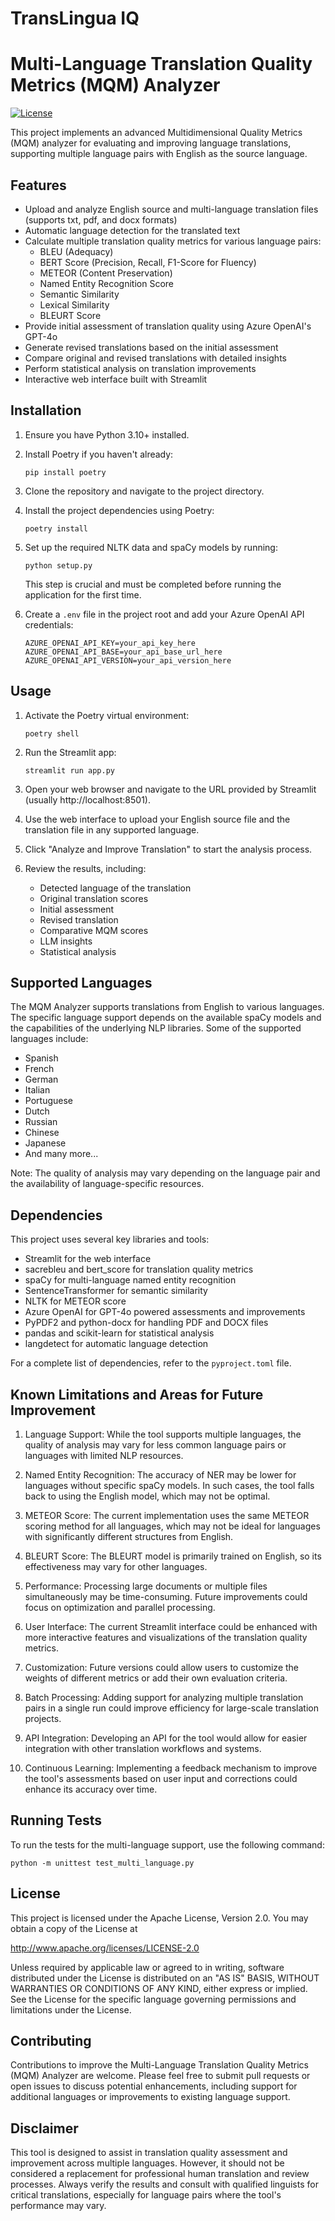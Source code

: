 # TransLingua IQ

# Multi-Language Translation Quality Metrics (MQM) Analyzer

[![License](https://img.shields.io/badge/License-Apache%202.0-blue.svg)](https://opensource.org/licenses/Apache-2.0)

This project implements an advanced Multidimensional Quality Metrics (MQM) analyzer for evaluating and improving language translations, supporting multiple language pairs with English as the source language.

## Features

- Upload and analyze English source and multi-language translation files (supports txt, pdf, and docx formats)
- Automatic language detection for the translated text
- Calculate multiple translation quality metrics for various language pairs:
  - BLEU (Adequacy)
  - BERT Score (Precision, Recall, F1-Score for Fluency)
  - METEOR (Content Preservation)
  - Named Entity Recognition Score
  - Semantic Similarity
  - Lexical Similarity
  - BLEURT Score
- Provide initial assessment of translation quality using Azure OpenAI's GPT-4o
- Generate revised translations based on the initial assessment
- Compare original and revised translations with detailed insights
- Perform statistical analysis on translation improvements
- Interactive web interface built with Streamlit

## Installation

1. Ensure you have Python 3.10+ installed.

2. Install Poetry if you haven't already:
   ```
   pip install poetry
   ```

3. Clone the repository and navigate to the project directory.

4. Install the project dependencies using Poetry:
   ```
   poetry install
   ```

5. Set up the required NLTK data and spaCy models by running:
   ```
   python setup.py
   ```
   This step is crucial and must be completed before running the application for the first time.

6. Create a `.env` file in the project root and add your Azure OpenAI API credentials:
   ```
   AZURE_OPENAI_API_KEY=your_api_key_here
   AZURE_OPENAI_API_BASE=your_api_base_url_here
   AZURE_OPENAI_API_VERSION=your_api_version_here
   ```

## Usage

1. Activate the Poetry virtual environment:
   ```
   poetry shell
   ```

2. Run the Streamlit app:
   ```
   streamlit run app.py
   ```

3. Open your web browser and navigate to the URL provided by Streamlit (usually http://localhost:8501).

4. Use the web interface to upload your English source file and the translation file in any supported language.

5. Click "Analyze and Improve Translation" to start the analysis process.

6. Review the results, including:
   - Detected language of the translation
   - Original translation scores
   - Initial assessment
   - Revised translation
   - Comparative MQM scores
   - LLM insights
   - Statistical analysis

## Supported Languages

The MQM Analyzer supports translations from English to various languages. The specific language support depends on the available spaCy models and the capabilities of the underlying NLP libraries. Some of the supported languages include:

- Spanish
- French
- German
- Italian
- Portuguese
- Dutch
- Russian
- Chinese
- Japanese
- And many more...

Note: The quality of analysis may vary depending on the language pair and the availability of language-specific resources.

## Dependencies

This project uses several key libraries and tools:

- Streamlit for the web interface
- sacrebleu and bert_score for translation quality metrics
- spaCy for multi-language named entity recognition
- SentenceTransformer for semantic similarity
- NLTK for METEOR score
- Azure OpenAI for GPT-4o powered assessments and improvements
- PyPDF2 and python-docx for handling PDF and DOCX files
- pandas and scikit-learn for statistical analysis
- langdetect for automatic language detection

For a complete list of dependencies, refer to the `pyproject.toml` file.

## Known Limitations and Areas for Future Improvement

1. Language Support: While the tool supports multiple languages, the quality of analysis may vary for less common language pairs or languages with limited NLP resources.

2. Named Entity Recognition: The accuracy of NER may be lower for languages without specific spaCy models. In such cases, the tool falls back to using the English model, which may not be optimal.

3. METEOR Score: The current implementation uses the same METEOR scoring method for all languages, which may not be ideal for languages with significantly different structures from English.

4. BLEURT Score: The BLEURT model is primarily trained on English, so its effectiveness may vary for other languages.

5. Performance: Processing large documents or multiple files simultaneously may be time-consuming. Future improvements could focus on optimization and parallel processing.

6. User Interface: The current Streamlit interface could be enhanced with more interactive features and visualizations of the translation quality metrics.

7. Customization: Future versions could allow users to customize the weights of different metrics or add their own evaluation criteria.

8. Batch Processing: Adding support for analyzing multiple translation pairs in a single run could improve efficiency for large-scale translation projects.

9. API Integration: Developing an API for the tool would allow for easier integration with other translation workflows and systems.

10. Continuous Learning: Implementing a feedback mechanism to improve the tool's assessments based on user input and corrections could enhance its accuracy over time.

## Running Tests

To run the tests for the multi-language support, use the following command:

```
python -m unittest test_multi_language.py
```

## License

This project is licensed under the Apache License, Version 2.0. You may obtain a copy of the License at

http://www.apache.org/licenses/LICENSE-2.0

Unless required by applicable law or agreed to in writing, software distributed under the License is distributed on an "AS IS" BASIS, WITHOUT WARRANTIES OR CONDITIONS OF ANY KIND, either express or implied. See the License for the specific language governing permissions and limitations under the License.

## Contributing

Contributions to improve the Multi-Language Translation Quality Metrics (MQM) Analyzer are welcome. Please feel free to submit pull requests or open issues to discuss potential enhancements, including support for additional languages or improvements to existing language support.

## Disclaimer

This tool is designed to assist in translation quality assessment and improvement across multiple languages. However, it should not be considered a replacement for professional human translation and review processes. Always verify the results and consult with qualified linguists for critical translations, especially for language pairs where the tool's performance may vary.